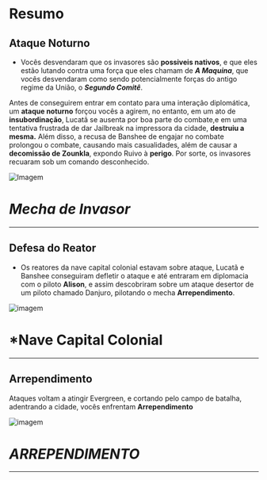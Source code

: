 # Resumo
## Ataque Noturno

- Vocês desvendaram que os invasores são **possiveis nativos**, e que eles estão lutando contra uma força que eles chamam de ***A Maquina***, que vocês desvendaram como sendo potencialmente forças do antigo regime da União, o ***Segundo Comitê***.

Antes  de conseguirem entrar em contato para uma interação diplomática, um **ataque noturno** forçou vocês a agirem, no entanto, em um ato de **insubordinação**, Lucatã se ausenta por boa parte do combate,e em uma tentativa frustrada de dar Jailbreak na impressora da cidade, **destruiu a mesma.** Além disso, a recusa de Banshee de engajar no combate prolongou o combate, causando mais casualidades, além de causar a **decomissão de Zounkla**, expondo Ruivo à **perigo**. Por sorte, os invasores recuaram sob um comando desconhecido. 

![Imagem](/events/Images/Ranger.jpg)

# *Mecha de Invasor*
---

## Defesa do Reator 

- Os reatores da nave capital colonial estavam sobre ataque, Lucatã e Banshee conseguiram defletir o ataque e até entraram em diplomacia com o piloto **Alison**, e assim descobriram sobre um ataque desertor de um piloto chamado Danjuro, pilotando o mecha **Arrependimento**.

![imagem](/events/Images/Screenshot_20230920-161739.png)

# *Nave Capital Colonial
---

## Arrependimento 

Ataques voltam a atingir Evergreen, e cortando pelo campo de batalha, adentrando a cidade, vocês enfrentam **Arrependimento**

![imagem](/events/Images/REGRET.jpg)

# *ARREPENDIMENTO*
---
